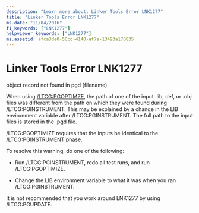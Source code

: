 ```yaml
---
description: "Learn more about: Linker Tools Error LNK1277"
title: "Linker Tools Error LNK1277"
ms.date: "11/04/2016"
f1_keywords: ["LNK1277"]
helpviewer_keywords: ["LNK1277"]
ms.assetid: afca3de0-50cc-4140-af7a-13493a170835
---
```

# Linker Tools Error LNK1277

object record not found in pgd (filename)

When using [/LTCG:PGOPTIMZE](../../build/reference/ltcg-link-time-code-generation.md), the path of one of the input .lib, def, or .obj files was different from the path on which they were found during /LTCG:PGINSTRUMENT. This may be explained by a change in the LIB environment variable after /LTCG:PGINSTRUMENT. The full path to the input files is stored in the .pgd file.

/LTCG:PGOPTIMIZE requires that the inputs be identical to the /LTCG:PGINSTRUMENT phase.

To resolve this warning, do one of the following:

- Run /LTCG:PGINSTRUMENT, redo all test runs, and run /LTCG:PGOPTIMIZE.

- Change the LIB environment variable to what it was when you ran /LTCG:PGINSTRUMENT.

It is not recommended that you work around LNK1277 by using /LTCG:PGUPDATE.
